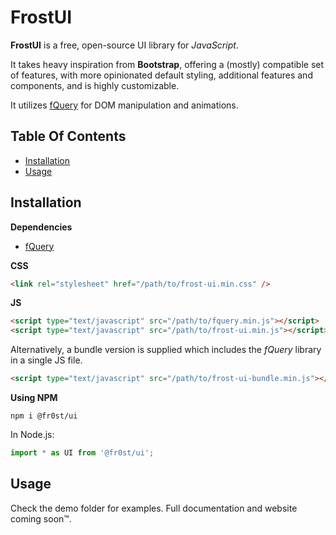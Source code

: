 # FrostUI

**FrostUI** is a free, open-source UI library for *JavaScript*.

It takes heavy inspiration from **Bootstrap**, offering a (mostly) compatible set of features, with more opinionated default styling, additional features and components, and is highly customizable.

It utilizes [fQuery](https://github.com/elusivecodes/fQuery) for DOM manipulation and animations.


## Table Of Contents
- [Installation](#installation)
- [Usage](#usage)



## Installation

**Dependencies**

- [fQuery](https://github.com/elusivecodes/fQuery)

**CSS**

```html
<link rel="stylesheet" href="/path/to/frost-ui.min.css" />
```

**JS**

```html
<script type="text/javascript" src="/path/to/fquery.min.js"></script>
<script type="text/javascript" src="/path/to/frost-ui.min.js"></script>
```

Alternatively, a bundle version is supplied which includes the *fQuery* library in a single JS file.

```html
<script type="text/javascript" src="/path/to/frost-ui-bundle.min.js"></script>
```

**Using NPM**

```
npm i @fr0st/ui
```

In Node.js:

```javascript
import * as UI from '@fr0st/ui';
```


## Usage

Check the demo folder for examples. Full documentation and website coming soon™.